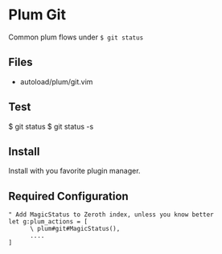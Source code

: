 # Plum Git
Common plum flows under `$ git status`

## Files
-   autoload/plum/git.vim

## Test
$ git status
$ git status -s

## Install
Install with you favorite plugin manager.

## Required Configuration
```viml
" Add MagicStatus to Zeroth index, unless you know better
let g:plum_actions = [
      \ plum#git#MagicStatus(),
      ....
]
```

